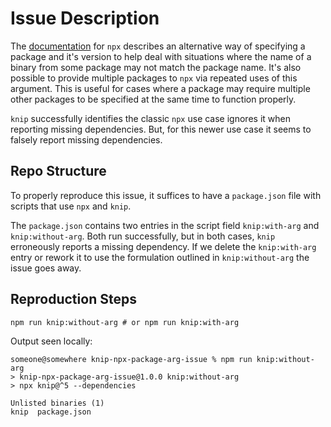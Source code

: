 # Issue Description

The [documentation](https://docs.npmjs.com/cli/v11/commands/npx#:~:text=Whatever%20packages%20are,packages%20are%20available.) for `npx` describes an alternative way of specifying a package and it's version to help deal with situations where the name of a binary from some package may not match the package name. It's also possible to provide multiple packages to `npx` via repeated uses of this argument. This is useful for cases where a package may require multiple other packages to be specified at the same time to function properly.

`knip` successfully identifies the classic `npx` use case ignores it when reporting missing dependencies. But, for this newer use case it seems to falsely report missing dependencies.

## Repo Structure

To properly reproduce this issue, it suffices to have a `package.json` file with scripts that use `npx` and `knip`.

The `package.json` contains two entries in the script field `knip:with-arg` and `knip:without-arg`. Both run successfully, but in both cases, `knip` erroneously reports a missing dependency. If we delete the `knip:with-arg` entry or rework it to use the formulation outlined in `knip:without-arg` the issue goes away.

## Reproduction Steps

```shell
npm run knip:without-arg # or npm run knip:with-arg
```

Output seen locally:

```shell
someone@somewhere knip-npx-package-arg-issue % npm run knip:without-arg
> knip-npx-package-arg-issue@1.0.0 knip:without-arg
> npx knip@^5 --dependencies

Unlisted binaries (1)
knip  package.json
```